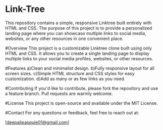 # Link-Tree
This repository contains a simple, responsive Linktree built entirely with HTML and CSS. The purpose of this project is to provide a personalized landing page where you can showcase multiple links to social media, websites, or any other resources in one convenient place.

#Overview
This project is a customizable Linktree clone built using only HTML and CSS. It allows you to create a single landing page to display multiple links to your social media profiles, websites, or other resources.

#Features
 a)Clean and minimalist design.
 b)Fully responsive layout for all screen sizes.
 c)Simple HTML structure and CSS styles for easy customization.
 d)Add as many or as few links as you need.

#Contributing
If you'd like to contribute, please fork the repository and use a feature branch. Pull requests are warmly welcome.

#License
This project is open-source and available under the MIT License.

#Contact
For any questions or feedback, feel free to reach out at:

[deepalipaspule01@gmail.com]


